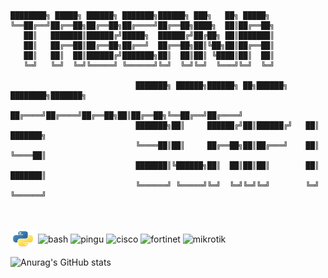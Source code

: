 
```
████████╗ █████╗ ██████╗ ███████╗██████╗ ███╗   ██╗ █████╗                      
╚══██╔══╝██╔══██╗██╔══██╗██╔════╝██╔══██╗████╗  ██║██╔══██╗                     
   ██║   ███████║██████╔╝█████╗  ██████╔╝██╔██╗ ██║███████║                     
   ██║   ██╔══██║██╔══██╗██╔══╝  ██╔══██╗██║╚██╗██║██╔══██║                     
   ██║   ██║  ██║██████╔╝███████╗██║  ██║██║ ╚████║██║  ██║                     
   ╚═╝   ╚═╝  ╚═╝╚═════╝ ╚══════╝╚═╝  ╚═╝╚═╝  ╚═══╝╚═╝  ╚═╝                     
                                                                                
                            ███████╗ ██████╗██████╗ ██╗██████╗ ████████╗███████╗
                            ██╔════╝██╔════╝██╔══██╗██║██╔══██╗╚══██╔══╝██╔════╝
                            ███████╗██║     ██████╔╝██║██████╔╝   ██║   ███████╗
                            ╚════██║██║     ██╔══██╗██║██╔═══╝    ██║   ╚════██║
                            ███████║╚██████╗██║  ██║██║██║        ██║   ███████║
                            ╚══════╝ ╚═════╝╚═╝  ╚═╝╚═╝╚═╝        ╚═╝   ╚══════╝
                                                                                
```
<div style="display: inline_block"><br>
 <img align="center" alt="Python" height="30" width="40" src="https://raw.githubusercontent.com/devicons/devicon/master/icons/python/python-original.svg">
 <img align="center" alt="bash" height="30" width="35" src="https://cdn.discordapp.com/attachments/1196691063021244516/1387648193436844093/proxy-image-removebg-preview.png?ex=685e1b96&is=685cca16&hm=d9770e3d7f1c006b2622be917ddf0a9ff6de5025584b76467a0ee6767c573b3e&">
 <img align="center" alt="pingu" height="30" width="40" <img src="https://cdn.discordapp.com/attachments/1196691063021244516/1387652988511850660/icons8-linux-96.png?ex=685e200d&is=685cce8d&hm=ce12bd0fc3f2c7da81dd29520ad4da62fe5a8150ce2417359781226b1fb17e5a&" />
 <img align="center" alt="cisco" height="40" width="40" <img src="![image](https://github.com/user-attachments/assets/5d6c68b6-9c52-47fa-8bbe-bd359d27fdba)" />
 <img align="center" alt="fortinet" height="30" width="30" <img src="https://cdn.discordapp.com/attachments/1196691063021244516/1387649149930836009/fortinet.png?ex=685e1c7a&is=685ccafa&hm=24b1a9ab7fc73ed934fb80bee51d6d6655918680ce4db66c299045c10c0f0957&" />
 <img align="center" alt="mikrotik" height="30" width="30" <img src="https://cdn.discordapp.com/attachments/1196691063021244516/1387649451274932257/png-clipart-round-white-and-blue-logo-illustration-mikrotik-routeros-computer-icons-computer-network-others-miscellaneous-blue-thumbnail-removebg-preview.png?ex=685e1cc2&is=685ccb42&hm=9f5716ab81c223afc6da4cbd37bcdf91585dab5d29b8dbc3168680a081458ea8&" />

 ![Anurag's GitHub stats](https://github-readme-stats.vercel.app/api?username=00111000&show_icons=true&theme=dark)
        
</div>
  




